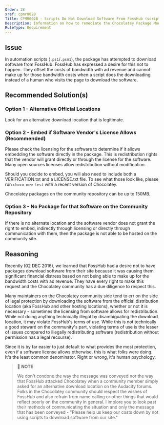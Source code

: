 ```yaml
---
Order: 28
xref: cpmr0028
Title: CPMR0028 - Scripts Do Not Download Software From FossHub (script)
Description: Information on how to remediate the Chocolatey Package Moderation Rule 0028
RuleType: Requirement
---
```


<?! Include "../../../../../shared/package-validator-rule-requirement.txt" /?>

## Issue

In automation scripts (`.ps1`/`.psm1`), the package has attempted to download software from FossHub. FossHub has expressed a desire for this not to happen. They offset the costs of bandwidth with ad revenue and cannot make up for those bandwidth costs when a script does the downloading instead of a human who visits the page to download the software.

## Recommended Solution(s)

### Option 1 - Alternative Official Locations

Look for an alternative download location that is legitimate.

### Option 2 - Embed if Software Vendor's License Allows (Recommended)

Please check the licensing for the software to determine if it allows embedding the software directly in the package. This is redistribution rights that the vendor will grant directly or through the license for the software. Many open sources licenses allow redistribution without modification.

Should you decide to embed, you will also need to include both a
VERIFICATION.txt and a LICENSE.txt file. To see what those look like, please run `choco new test` with a recent version of Chocolatey.

Chocolatey packages on the community repository can be up to 150MB.

### Option 3 - No Package for that Software on the Community Repository

If there is no alternate location and the software vendor does not grant the right to embed, indirectly through licensing or directly through communication with them, then the package is not able to be hosted on the community site.

## Reasoning

Recently (02 DEC 2016), we learned that FossHub had a desire not to have packages download software from their site because it was causing them significant financial distress based on not being able to make up for the bandwidth costs with ad revenue. They have every right to make this request and the Chocolatey community has a due diligence to respect this.

Many maintainers on the Chocolatey community side tend to err on the side of legal protection by downloading the software from the official distribution location (aka FossHub and other hosting locations), whether or not it is necessary - sometimes the licensing from software allows for redistribution. While not doing anything technically illegal by disambiguating the download location, it may violate FossHub's terms of use. While this is not technically a good steward on the community's part, violating terms of use is the lesser of issues compared to illegally redistributing software (redistribution without permission has a legal recourse).

Since it is by far easier to just default to what provides the most protection, even if a software license allows otherwise, this is what folks were doing. It's the least common denominator. Right or wrong, it's human psychology.

> :memo: **NOTE**
>
> We don't condone the way the message was conveyed nor the way that FossHub attacked Chocolatey when a community member simply asked for an alternative download location on the Audacity forums. Folks in the Chocolatey community should respect the wishes of FossHub and also refrain from name calling or other things that would reflect poorly on the community in general. I implore you to look past their methods of communicating the situation and only the message that has been conveyed - "Please help us keep our costs down by not using scripts to download software from our site."
